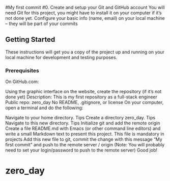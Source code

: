 #My first commit
#0. Create and setup your Git and GitHub account
	You will need Git for this project, you might have to install it on your computer if it’s not done yet. Configure your basic info (name, email) on your local machine – they will be part of your commits

## Getting Started

These instructions will get you a copy of the project up and running on your local machine for development and testing purposes.

### Prerequisites

On GitHub.com:

Using the graphic interface on the website, create the repository (if it’s not done yet)
Description: This is my first repository as a full-stack engineer
Public repo: zero_day
No README, .gitignore, or license
On your computer, open a terminal and do the following:

Navigate to your home directory. Tips
Create a directory zero_day. Tips
Navigate to this new directory. Tips
Initialize git and add the remote origin
Create a file README.md with Emacs (or other command line editors) and write a small Markdown text to present this project. This file is mandatory in projects
Add this new file to git, commit the change with this message “My first commit” and push to the remote server / origin (Note: You will probably need to set your login/password to push to the remote server)
Good job!
# zero_day
